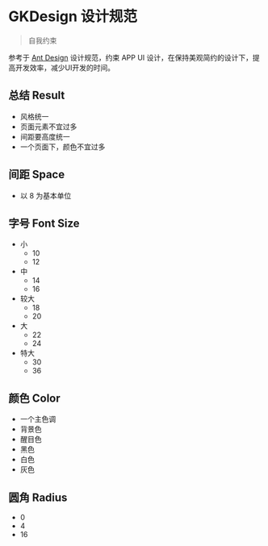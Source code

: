 # GKDesign 设计规范

> 自我约束

参考于 [Ant Design](https://ant.design/docs/spec/introduce-cn) 设计规范，约束 APP UI 设计，在保持美观简约的设计下，提高开发效率，减少UI开发的时间。

## 总结 Result

- 风格统一
- 页面元素不宜过多
- 间距要高度统一
- 一个页面下，颜色不宜过多

## 间距 Space

- 以 8 为基本单位
  
## 字号 Font Size

- 小
  - 10
  - 12
- 中
  - 14
  - 16
- 较大
  - 18
  - 20
- 大
  - 22
  - 24
- 特大
  - 30
  - 36

## 颜色 Color

- 一个主色调
- 背景色
- 醒目色
- 黑色
- 白色
- 灰色

## 圆角 Radius

- 0
- 4
- 16
